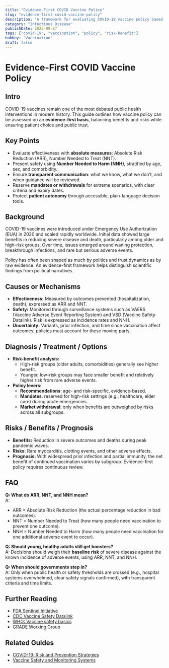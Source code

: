 ```yaml
---
title: "Evidence-First COVID Vaccine Policy"
slug: "evidence-first-covid-vaccine-policy"
description: "A framework for evaluating COVID-19 vaccine policy based on absolute risk, safety signals, and transparent choice."
category: "Infectious Disease"
publishDate: 2025-08-27
tags: ["covid-19", "vaccination", "policy", "risk-benefit"]
hubKey: "Vaccination"
draft: false
---
```


# Evidence-First COVID Vaccine Policy

## Intro
COVID-19 vaccines remain one of the most debated public health interventions in modern history. This guide outlines how vaccine policy can be assessed on an **evidence-first basis**, balancing benefits and risks while ensuring patient choice and public trust.

## Key Points
- Evaluate effectiveness with **absolute measures**: Absolute Risk Reduction (ARR), Number Needed to Treat (NNT).  
- Present safety using **Number Needed to Harm (NNH)**, stratified by age, sex, and comorbidity.  
- Ensure **transparent communication**: what we know, what we don’t, and when guidance will be reviewed.  
- Reserve **mandates or withdrawals** for extreme scenarios, with clear criteria and expiry dates.  
- Protect **patient autonomy** through accessible, plain-language decision tools.

## Background
COVID-19 vaccines were introduced under Emergency Use Authorization (EUA) in 2020 and scaled rapidly worldwide. Initial data showed large benefits in reducing severe disease and death, particularly among older and high-risk groups. Over time, issues emerged around waning protection, breakthrough infections, and rare but serious adverse events.  

Policy has often been shaped as much by politics and trust dynamics as by raw evidence. An evidence-first framework helps distinguish scientific findings from political narratives.

## Causes or Mechanisms
- **Effectiveness:** Measured by outcomes prevented (hospitalization, death), expressed as ARR and NNT.  
- **Safety:** Monitored through surveillance systems such as VAERS (Vaccine Adverse Event Reporting System) and VSD (Vaccine Safety Datalink). Risk is expressed as incidence rates and NNH.  
- **Uncertainty:** Variants, prior infection, and time since vaccination affect outcomes; policies must account for these moving parts.  

## Diagnosis / Treatment / Options
- **Risk-benefit analysis:**  
  - High-risk groups (older adults, comorbidities) generally see higher benefit.  
  - Younger, low-risk groups may face smaller benefit and relatively higher risk from rare adverse events.  
- **Policy levers:**  
  - **Recommendations**: age- and risk-specific, evidence-based.  
  - **Mandates**: reserved for high-risk settings (e.g., healthcare, elder care) during acute emergencies.  
  - **Market withdrawal**: only when benefits are outweighed by risks across all subgroups.  

## Risks / Benefits / Prognosis
- **Benefits:** Reduction in severe outcomes and deaths during peak pandemic waves.  
- **Risks:** Rare myocarditis, clotting events, and other adverse effects.  
- **Prognosis:** With widespread prior infection and partial immunity, the net benefit of continued vaccination varies by subgroup. Evidence-first policy requires continuous review.  

## FAQ
**Q: What do ARR, NNT, and NNH mean?**  
A:  
- ARR = Absolute Risk Reduction (the actual percentage reduction in bad outcomes).  
- NNT = Number Needed to Treat (how many people need vaccination to prevent one outcome).  
- NNH = Number Needed to Harm (how many people need vaccination for one additional adverse event to occur).  

**Q: Should young, healthy adults still get boosters?**  
A: Decisions should weigh their **baseline risk** of severe disease against the known incidence of adverse events, using ARR, NNT, and NNH.  

**Q: When should governments step in?**  
A: Only when public health or safety thresholds are crossed (e.g., hospital systems overwhelmed, clear safety signals confirmed), with transparent criteria and time limits.  

## Further Reading
- [FDA Sentinel Initiative](https://www.fda.gov/safety/fdas-sentinel-initiative)  
- [CDC Vaccine Safety Datalink](https://www.cdc.gov/vaccine-safety/ensuringsafety/monitoring/vsd/index.html)  
- [WHO: Vaccine safety basics](https://vaccine-safety-training.org/)  
- [GRADE Working Group](https://www.gradeworkinggroup.org/)  

## Related Guides
- [COVID-19: Risk and Prevention Strategies](/guides/covid-19-prevention)  
- [Vaccine Safety and Monitoring Systems](/guides/vaccine-safety)  
